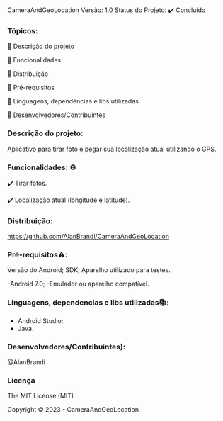 CameraAndGeoLocation
Versão: 1.0
Status do Projeto: ✔️ Concluído 

### Tópicos:

🔹 Descrição do projeto

🔹 Funcionalidades

🔹 Distribuição

🔹 Pré-requisitos

🔹 Linguagens, dependências e libs utilizadas

🔹 Desenvolvedores/Contribuintes

### Descrição do projeto:
Aplicativo para tirar foto e pegar sua localização atual utilizando o GPS.

### Funcionalidades: ⚙️
✔️ Tirar fotos.

✔️ Localização atual (longitude e latitude).

### Distribuição:
https://github.com/AlanBrandi/CameraAndGeoLocation

### Pré-requisitos⚠️:
Versão do Android; SDK; Aparelho utilizado para testes.

-Android 7.0;
-Emulador ou aparelho compatível.


### Linguagens, dependencias e libs utilizadas📚:
- Android Studio;
- Java.

### Desenvolvedores/Contribuintes):
@AlanBrandi

### Licença
The MIT License (MIT)

Copyright ©️ 2023 - CameraAndGeoLocation
